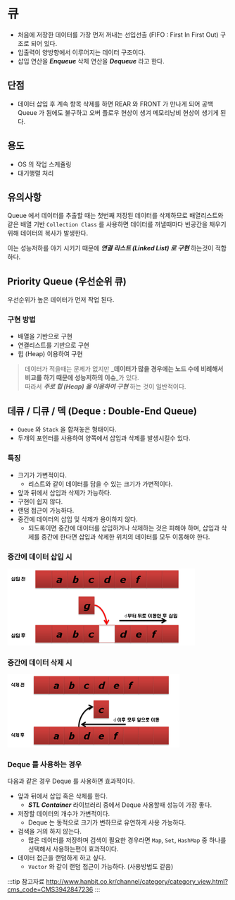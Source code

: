 # 큐

* 처음에 저장한 데이터를 가장 먼저 꺼내는 선입선출 (FIFO : First In First Out) 구조로 되어 있다.
* 입출력이 양방향에서 이루어지는 데이터 구조이다.
* 삽입 연산을 _**Enqueue**_ 삭제 연산을 _**Dequeue**_ 라고 한다.

## 단점

* 데이터 삽입 후 계속 항목 삭제를 하면 REAR 와 FRONT 가 만나게 되어 공백 Queue 가 됨에도 불구하고 오버 플로우 현상이 생겨 메모리낭비 현상이 생기게 된다.

## 용도

* OS 의 작업 스케쥴링
* 대기행렬 처리

## 유의사항

Queue 에서 데이터를 추출할 때는 첫번째 저장된 데이터를 삭제하므로 배열리스트와 같은 배열 기반 `Collection Class` 를 사용하면 데이터를 꺼낼때마다 빈공간을 채우기 위해 데이터의 복사가 발생한다.

이는 성능저하를 야기 시키기 때문에 _**연결 리스트 (Linked List) 로 구현**_ 하는것이 적합하다.

## Priority Queue (우선순위 큐)

우선순위가 높은 데이터가 먼저 작업 된다.

### 구현 방법

* 배열을 기반으로 구현
* 연결리스트를 기반으로 구현
* 힙 (Heap) 이용하여 구현

> 데이터가 적을때는 문제가 없지만 _**데이터가 많을 경우에는 노드 수에 비례해서 비교를 하기 때문에 성능저하의 이슈**_가 있다.  
> 따라서 _**주로 힙 (Heap) 을 이용하여 구현**_ 하는 것이 일반적이다.

## 데큐 / 디큐 / 덱 (Deque : Double-End Queue)

* `Queue` 와 `Stack` 을 합쳐놓은 형태이다.
* 두개의 포인터를 사용하여 양쪽에서 삽입과 삭제를 발생시킬수 있다.

### 특징

* 크기가 가변적이다.
  * 리스트와 같이 데이터를 담을 수 있는 크기가 가변적이다.
* 앞과 뒤에서 삽입과 삭제가 가능하다.
* 구현이 쉽지 않다.
* 랜덤 접근이 가능하다.
* 중간에 데이터의 삽입 및 삭제가 용이하지 않다.
  * 되도록이면 중간에 데이터를 삽입하거나 삭제하는 것은 피해야 하며, 삽입과 삭제를 중간에 한다면 삽입과 삭제한 위치의 데이터를 모두 이동해야 한다.

### 중간에 데이터 삽입 시

![데큐_삽입](/img/A018.png)

### 중간에 데이터 삭제 시

![데큐_삭제](/img/A019.png)

### Deque 를 사용하는 경우

다음과 같은 경우 Deque 를 사용하면 효과적이다.

* 앞과 뒤에서 삽입 혹은 삭제를 한다.
  * _**STL Container**_ 라이브러리 중에서 Deque 사용할때 성능이 가장 좋다.
* 저장할 데이터의 개수가 가변적이다.
  * Deque 는 동적으로 크기가 변하므로 유연하게 사용 가능하다.
* 검색을 거의 하지 않는다.
  * 많은 데이터를 저장하며 검색이 필요한 경우라면  `Map`, `Set`, `HashMap` 중 하나를 선택해서 사용하는편이 효과적이다.
* 데이터 접근을 랜덤하게 하고 싶다.
  * `Vector` 와 같이 랜덤 접근이 가능하다. (사용방법도 같음)

:::tip 참고자료
<http://www.hanbit.co.kr/channel/category/category_view.html?cms_code=CMS3942847236>
:::